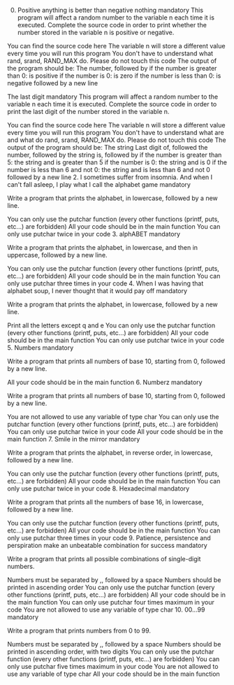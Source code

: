 0. Positive anything is better than negative nothing mandatory
This program will affect a random number to the variable n each time it is executed. Complete the source code in order to print whether the number stored in the variable n is positive or negative.

You can find the source code here The variable n will store a different value every time you will run this program You don't have to understand what rand, srand, RAND_MAX do. Please do not touch this code The output of the program should be: The number, followed by if the number is greater than 0: is positive if the number is 0: is zero if the number is less than 0: is negative followed by a new line

The last digit mandatory
This program will affect a random number to the variable n each time it is executed. Complete the source code in order to print the last digit of the number stored in the variable n.

You can find the source code here The variable n will store a different value every time you will run this program You don't have to understand what are and what do rand, srand, RAND_MAX do. Please do not touch this code The output of the program should be: The string Last digit of, followed the number, followed by the string is, followed by if the number is greater than 5: the string and is greater than 5 if the number is 0: the string and is 0 if the number is less than 6 and not 0: the string and is less than 6 and not 0 followed by a new line 2. I sometimes suffer from insomnia. And when I can't fall asleep, I play what I call the alphabet game mandatory

Write a program that prints the alphabet, in lowercase, followed by a new line.

You can only use the putchar function (every other functions (printf, puts, etc...) are forbidden) All your code should be in the main function You can only use putchar twice in your code 3. alphABET mandatory

Write a program that prints the alphabet, in lowercase, and then in uppercase, followed by a new line.

You can only use the putchar function (every other functions (printf, puts, etc...) are forbidden) All your code should be in the main function You can only use putchar three times in your code 4. When I was having that alphabet soup, I never thought that it would pay off mandatory

Write a program that prints the alphabet, in lowercase, followed by a new line.

Print all the letters except q and e You can only use the putchar function (every other functions (printf, puts, etc...) are forbidden) All your code should be in the main function You can only use putchar twice in your code 5. Numbers mandatory

Write a program that prints all numbers of base 10, starting from 0, followed by a new line.

All your code should be in the main function 6. Numberz mandatory

Write a program that prints all numbers of base 10, starting from 0, followed by a new line.

You are not allowed to use any variable of type char You can only use the putchar function (every other functions (printf, puts, etc...) are forbidden) You can only use putchar twice in your code All your code should be in the main function 7. Smile in the mirror mandatory

Write a program that prints the alphabet, in reverse order, in lowercase, followed by a new line.

You can only use the putchar function (every other functions (printf, puts, etc...) are forbidden) All your code should be in the main function You can only use putchar twice in your code 8. Hexadecimal mandatory

Write a program that prints all the numbers of base 16, in lowercase, followed by a new line.

You can only use the putchar function (every other functions (printf, puts, etc...) are forbidden) All your code should be in the main function You can only use putchar three times in your code 9. Patience, persistence and perspiration make an unbeatable combination for success mandatory

Write a program that prints all possible combinations of single-digit numbers.

Numbers must be separated by ,, followed by a space Numbers should be printed in ascending order You can only use the putchar function (every other functions (printf, puts, etc...) are forbidden) All your code should be in the main function You can only use putchar four times maximum in your code You are not allowed to use any variable of type char 10. 00...99 mandatory

Write a program that prints numbers from 0 to 99.

Numbers must be separated by ,, followed by a space Numbers should be printed in ascending order, with two digits You can only use the putchar function (every other functions (printf, puts, etc...) are forbidden) You can only use putchar five times maximum in your code You are not allowed to use any variable of type char All your code should be in the main function